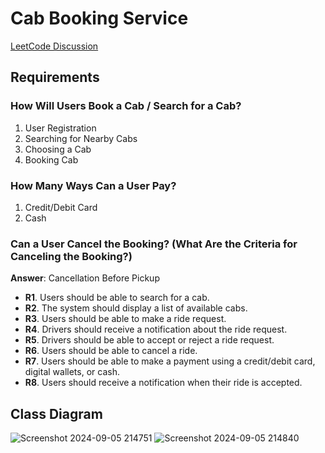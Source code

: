 # Cab Booking Service

[LeetCode Discussion](https://leetcode.com/discuss/interview-experience/5725227/zepto-sde-2)


## Requirements

### How Will Users Book a Cab / Search for a Cab?
1. User Registration 
2. Searching for Nearby Cabs 
3. Choosing a Cab 
4. Booking Cab 

### How Many Ways Can a User Pay?
1. Credit/Debit Card 
2. Cash 

### Can a User Cancel the Booking? (What Are the Criteria for Canceling the Booking?)
**Answer**: Cancellation Before Pickup

- **R1**. Users should be able to search for a cab.
- **R2**. The system should display a list of available cabs.
- **R3**. Users should be able to make a ride request.
- **R4**. Drivers should receive a notification about the ride request.
- **R5**. Drivers should be able to accept or reject a ride request.
- **R6**. Users should be able to cancel a ride.
- **R7**. Users should be able to make a payment using a credit/debit card, digital wallets, or cash.
- **R8**. Users should receive a notification when their ride is accepted.


## Class Diagram

![Screenshot 2024-09-05 214751](https://github.com/user-attachments/assets/68b943dd-73d9-48b4-8725-3c0144a28eaa)
![Screenshot 2024-09-05 214840](https://github.com/user-attachments/assets/0d39abaa-97a4-49a0-97ef-7d8651b35050)
